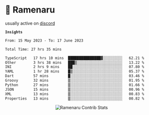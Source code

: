 # 🍜 Ramenaru

usually active on <a href="https://discordapp.com/users/503291004200157185">discord</a> 

**`Insights`**

<!--START_SECTION:waka-->

```txt
From: 15 May 2023 - To: 17 June 2023

Total Time: 27 hrs 35 mins

TypeScript   17 hrs 10 mins  ███████████████▓░░░░░░░░░   62.21 %
Other        3 hrs 38 mins   ███▒░░░░░░░░░░░░░░░░░░░░░   13.22 %
INI          2 hrs 9 mins    ██░░░░░░░░░░░░░░░░░░░░░░░   07.80 %
YAML         1 hr 28 mins    █▒░░░░░░░░░░░░░░░░░░░░░░░   05.37 %
Dart         57 mins         █░░░░░░░░░░░░░░░░░░░░░░░░   03.46 %
Groovy       32 mins         ▒░░░░░░░░░░░░░░░░░░░░░░░░   01.95 %
Python       27 mins         ▒░░░░░░░░░░░░░░░░░░░░░░░░   01.66 %
JSON         15 mins         ▒░░░░░░░░░░░░░░░░░░░░░░░░   00.96 %
XML          13 mins         ▒░░░░░░░░░░░░░░░░░░░░░░░░   00.83 %
Properties   13 mins         ▒░░░░░░░░░░░░░░░░░░░░░░░░   00.82 %
```

<!--END_SECTION:waka-->

<div style="text-align: center;">
   <img align="center" src="https://github-readme-streak-stats.herokuapp.com/?user=Ramenaru&theme=dark&card_width=520" alt="Ramenaru Contrib Stats" />
</div>



